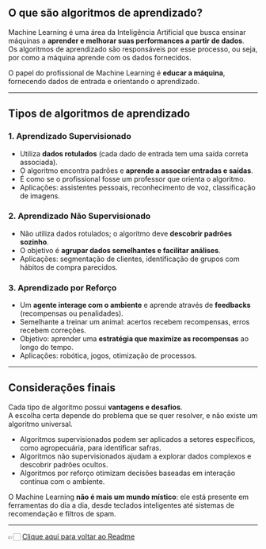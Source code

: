 ## O que são algoritmos de aprendizado?

Machine Learning é uma área da Inteligência Artificial que busca ensinar máquinas a **aprender e melhorar suas performances a partir de dados**.  
Os algoritmos de aprendizado são responsáveis por esse processo, ou seja, por como a máquina aprende com os dados fornecidos.  

O papel do profissional de Machine Learning é **educar a máquina**, fornecendo dados de entrada e orientando o aprendizado.

---

## Tipos de algoritmos de aprendizado

### 1. Aprendizado Supervisionado

- Utiliza **dados rotulados** (cada dado de entrada tem uma saída correta associada).  
- O algoritmo encontra padrões e **aprende a associar entradas e saídas**.  
- É como se o profissional fosse um professor que orienta o algoritmo.  
- Aplicações: assistentes pessoais, reconhecimento de voz, classificação de imagens.

### 2. Aprendizado Não Supervisionado

- Não utiliza dados rotulados; o algoritmo deve **descobrir padrões sozinho**.  
- O objetivo é **agrupar dados semelhantes e facilitar análises**.  
- Aplicações: segmentação de clientes, identificação de grupos com hábitos de compra parecidos.

### 3. Aprendizado por Reforço

- Um **agente interage com o ambiente** e aprende através de **feedbacks** (recompensas ou penalidades).  
- Semelhante a treinar um animal: acertos recebem recompensas, erros recebem correções.  
- Objetivo: aprender uma **estratégia que maximize as recompensas** ao longo do tempo.  
- Aplicações: robótica, jogos, otimização de processos.

---

## Considerações finais

Cada tipo de algoritmo possui **vantagens e desafios**.  
A escolha certa depende do problema que se quer resolver, e não existe um algoritmo universal.  

- Algoritmos supervisionados podem ser aplicados a setores específicos, como agropecuária, para identificar safras.  
- Algoritmos não supervisionados ajudam a explorar dados complexos e descobrir padrões ocultos.  
- Algoritmos por reforço otimizam decisões baseadas em interação contínua com o ambiente.  

O Machine Learning **não é mais um mundo místico**: ele está presente em ferramentas do dia a dia, desde teclados inteligentes até 
sistemas de recomendação e filtros de spam.  

---

👉🏻 [Clique aqui para voltar ao Readme](https://github.com/DrikaDev/Estudando-AWS-Fundamentos-de-IA-Generativa-com-Bedrock/blob/main/README.md)
